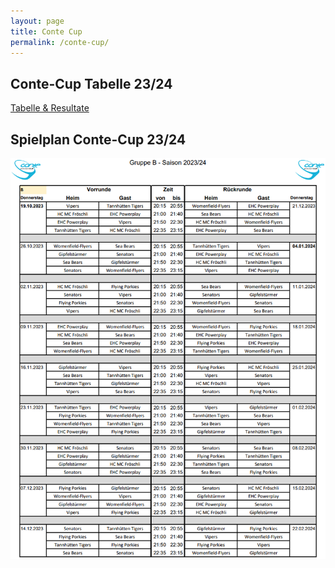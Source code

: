 ```yaml
---
layout: page
title: Conte Cup
permalink: /conte-cup/
---
```


## Conte-Cup Tabelle 23/24 
[Tabelle & Resultate](https://www.conte-hockey-cup.ch/liga-b/tabelle.html)

## Spielplan Conte-Cup 23/24
![Spielplan Conte-Cup 23/24](/assets/images/conte-cup/conte-cup-spielplan2324.png)